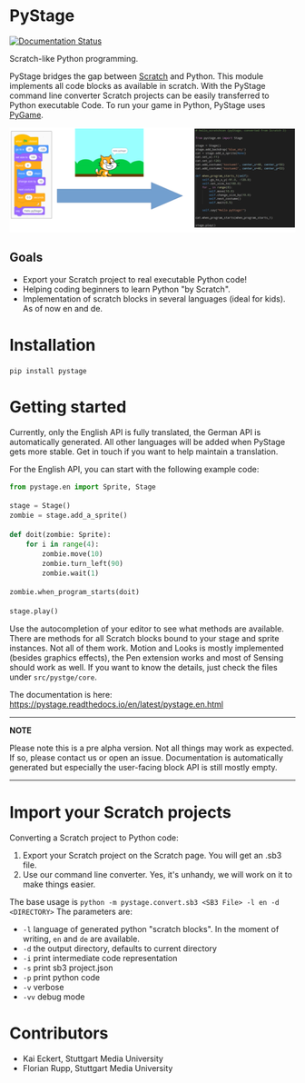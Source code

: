 # PyStage

[![Documentation Status](https://readthedocs.org/projects/pystage/badge/?version=latest)](https://pystage.readthedocs.io/en/latest/?badge=latest)

Scratch-like Python programming.

PyStage bridges the gap between [Scratch](https://scratch.mit.edu/) and Python. This module implements all code blocks
as available in scratch. With the PyStage command line converter Scratch projects can be easily
transferred to Python executable Code. To run your game in Python, PyStage uses [PyGame](https://www.pygame.org/news).

![test](docs/pystage.png)

## Goals
* Export your Scratch project to real executable Python code!
* Helping coding beginners to learn Python "by Scratch".
* Implementation of scratch blocks in several languages (ideal for kids). As of now en and de.

# Installation
```pip install pystage```

# Getting started

Currently, only the English API is fully translated, the German API is automatically generated. All other languages will be added when PyStage gets more stable. Get in touch if you want to help maintain a translation.

For the English API, you can start with the following example code:

```python
from pystage.en import Sprite, Stage

stage = Stage()
zombie = stage.add_a_sprite()

def doit(zombie: Sprite):
    for i in range(4):
        zombie.move(10)
        zombie.turn_left(90)
        zombie.wait(1)

zombie.when_program_starts(doit)

stage.play()
```

Use the autocompletion of your editor to see what methods are available. There are methods for all Scratch blocks bound to your stage and sprite instances. Not all of them work. Motion and Looks is mostly implemented (besides graphics effects), the Pen extension works and most of Sensing should work as well. If you want to know the details, just check the files under `src/pystge/core`. 

The documentation is here: https://pystage.readthedocs.io/en/latest/pystage.en.html

---

**NOTE**

Please note this is a pre alpha version. Not all things may work as expected. If so, please contact us or open an issue. Documentation is automatically generated but especially the user-facing block API is still mostly empty.

---

# Import your Scratch projects
Converting a Scratch project to Python code:
1. Export your Scratch project on the Scratch page. You will get an .sb3 file.
2. Use our command line converter. Yes, it's unhandy, we will work on it to make things easier.

The base usage is ```python -m pystage.convert.sb3 <SB3 File> -l en -d <DIRECTORY>```
The parameters are:
* ```-l``` language of generated python "scratch blocks". In the moment of writing, ```en``` and ```de``` are available.
* ```-d``` the output directory, defaults to current directory
* ```-i``` print intermediate code representation
* ```-s``` print sb3 project.json
* ```-p``` print python code
* ```-v``` verbose
* ```-vv``` debug mode


# Contributors

* Kai Eckert, Stuttgart Media University
* Florian Rupp, Stuttgart Media University

